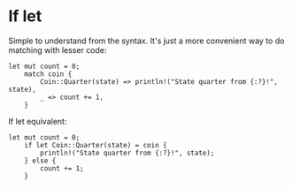 # If let

Simple to understand from the syntax. It's just a more convenient way to do matching with lesser code:  
```
let mut count = 0;
    match coin {
        Coin::Quarter(state) => println!("State quarter from {:?}!", state),
        _ => count += 1,
    }
```
If let equivalent:  
```
let mut count = 0;
    if let Coin::Quarter(state) = coin {
        println!("State quarter from {:?}!", state);
    } else {
        count += 1;
    }
``` 

